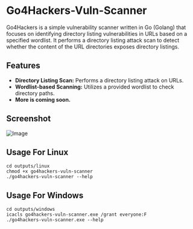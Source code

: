 # Go4Hackers-Vuln-Scanner

Go4Hackers is a simple vulnerability scanner written in Go (Golang) that focuses on identifying directory listing vulnerabilities in URLs based on a specified wordlist. It performs a directory listing attack scan to detect whether the content of the URL directories exposes directory listings.

## Features

- **Directory Listing Scan:** Performs a directory listing attack on URLs.
- **Wordlist-based Scanning:** Utilizes a provided wordlist to check directory paths.
- **More is coming soon.**


## Screenshot
![Image](https://cdn.discordapp.com/attachments/1166821043743236218/1174085940453576724/Screenshot_2023-11-14_233612.png?ex=65664fbd&is=6553dabd&hm=e987fbacd33b962314286a23af8b3c9fb1b405b2629a7d3ebc0cce5a2d0d4f01&)

## Usage For Linux
```
cd outputs/linux
chmod +x go4hackers-vuln-scanner
./go4hackers-vuln-scanner --help
```

## Usage For Windows
```
cd outputs/windows
icacls go4hackers-vuln-scanner.exe /grant everyone:F
./go4hackers-vuln-scanner.exe --help
```
